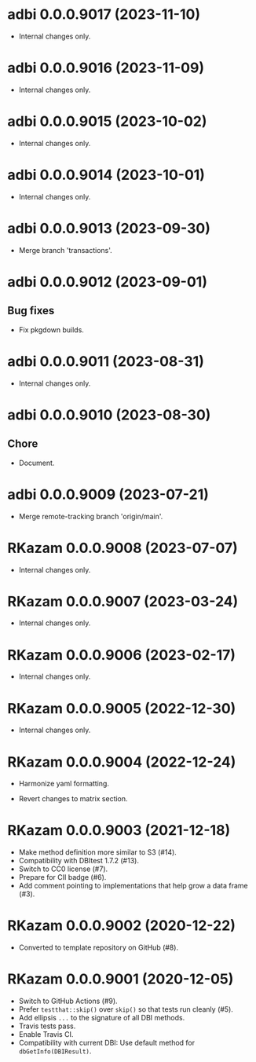 <!-- NEWS.md is maintained by https://fledge.cynkra.com, contributors should not edit this file -->

# adbi 0.0.0.9017 (2023-11-10)

- Internal changes only.


# adbi 0.0.0.9016 (2023-11-09)

- Internal changes only.


# adbi 0.0.0.9015 (2023-10-02)

- Internal changes only.


# adbi 0.0.0.9014 (2023-10-01)

- Internal changes only.


# adbi 0.0.0.9013 (2023-09-30)

- Merge branch 'transactions'.


# adbi 0.0.0.9012 (2023-09-01)

## Bug fixes

- Fix pkgdown builds.


# adbi 0.0.0.9011 (2023-08-31)

- Internal changes only.


# adbi 0.0.0.9010 (2023-08-30)

## Chore

- Document.


# adbi 0.0.0.9009 (2023-07-21)

- Merge remote-tracking branch 'origin/main'.


# RKazam 0.0.0.9008 (2023-07-07)

- Internal changes only.


# RKazam 0.0.0.9007 (2023-03-24)

- Internal changes only.


# RKazam 0.0.0.9006 (2023-02-17)

- Internal changes only.


# RKazam 0.0.0.9005 (2022-12-30)

- Internal changes only.


# RKazam 0.0.0.9004 (2022-12-24)

- Harmonize yaml formatting.

- Revert changes to matrix section.


# RKazam 0.0.0.9003 (2021-12-18)

- Make method definition more similar to S3 (#14).
- Compatibility with DBItest 1.7.2 (#13).
- Switch to CC0 license (#7).
- Prepare for CII badge (#6).
- Add comment pointing to implementations that help grow a data frame (#3).


# RKazam 0.0.0.9002 (2020-12-22)

- Converted to template repository on GitHub (#8).


# RKazam 0.0.0.9001 (2020-12-05)

- Switch to GitHub Actions (#9).
- Prefer `testthat::skip()` over `skip()` so that tests run cleanly (#5).
- Add ellipsis `...` to the signature of all DBI methods.
- Travis tests pass.
- Enable Travis CI.
- Compatibility with current DBI: Use default method for `dbGetInfo(DBIResult)`.
